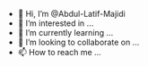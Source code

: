 - 👋 Hi, I’m @Abdul-Latif-Majidi
- 👀 I’m interested in ...
- 🌱 I’m currently learning ...
- 💞️ I’m looking to collaborate on ...
- 📫 How to reach me ...

<!---
Abdul-Latif-Majidi/Abdul-Latif-Majidi is a ✨ special ✨ repository because its `README.md` (this file) appears on your GitHub profile.
You can click the Preview link to take a look at your changes.
--->
